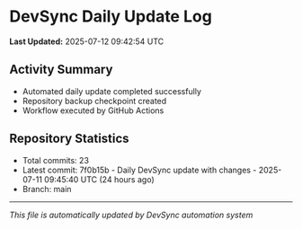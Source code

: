 # DevSync Daily Update Log

**Last Updated:** 2025-07-12 09:42:54 UTC

## Activity Summary
- Automated daily update completed successfully
- Repository backup checkpoint created
- Workflow executed by GitHub Actions

## Repository Statistics
- Total commits: 23
- Latest commit: 7f0b15b - Daily DevSync update with changes - 2025-07-11 09:45:40 UTC (24 hours ago)
- Branch: main

---
*This file is automatically updated by DevSync automation system*
